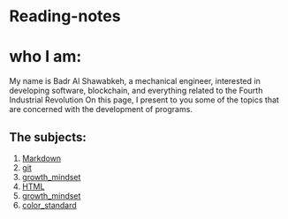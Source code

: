 # Reading-notes 

# who I am:
My name is Badr Al Shawabkeh, a mechanical engineer, interested in developing software, blockchain, and everything related to the Fourth Industrial Revolution
On this page, I present to you some of the topics that are concerned with the development of programs.

## The subjects:

1. [Markdown](Markdown)
2. [git](git)
3. [growth_mindset](growth_mindset)
4. [HTML](HTML)
5. [growth_mindset](growth_mindset)
6. [color_standard](color_standard)
